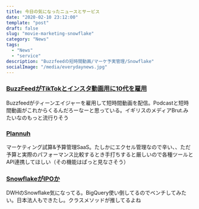 ```yaml
---
title: 今日の気になったニュースとサービス
date: "2020-02-10 23:12:00"
template: "post"
draft: false
slug: "movie-marketing-snowflake"
category: "News"
tags:
  - "News"
  - "service"
description: "Buzzfeedの短時間動画/マーケ予実管理/Snowflake"
socialImage: "/media/everydaynews.jpg"
---
```


### [BuzzFeedがTikTokとインスタ動画用に10代を雇用](https://www.niemanlab.org/2020/02/teen-ambassadors-buzzfeed/)
Buzzfeedがティーンエイジャーを雇用して短時間動画を配信。Podcastと短時間動画がこれからくるんだろーなーと思っている。イギリスのメディアBrut.みたいなのもっと流行りそう

### [Plannuh](https://www.plannuh.com/)
マーケティング試算&予算管理SaaS。たしかにエクセル管理なので辛い、、ただ予算と実際のパフォーマンス比較するとき手打ちすると厳しいので各種ツールとAPI連携してほしい（その機能はぱっと見なさそう）

### [SnowflakeがIPOか](https://techcrunch.com/2020/02/09/after-479m-round-on-12-4b-valuation-snowflake-ceo-says-ipo-is-next-step/)
DWHのSnowflake気になってる。BigQuery使い倒してるのでベンチしてみたい。日本法人もできたし。クラスメソッドが推してるよね